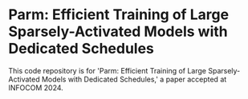 # Parm: Efficient Training of Large Sparsely-Activated Models with Dedicated Schedules
This code repository is for 'Parm: Efficient Training of Large Sparsely-Activated Models with Dedicated Schedules,' a paper accepted at INFOCOM 2024.
